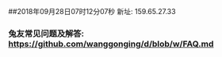 ##2018年09月28日07时12分07秒 新址: 159.65.27.33
### 兔友常见问题及解答: https://github.com/wanggonging/d/blob/w/FAQ.md
